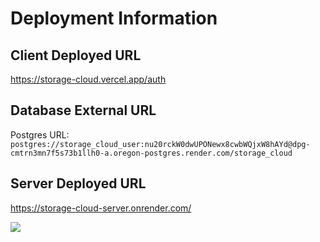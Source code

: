  <h1>Deployment Information</h1>
    <h2>Client Deployed URL</h2>
    <p><a href="https://storage-cloud.vercel.app/auth" target="_blank">https://storage-cloud.vercel.app/auth</a></p>
    <h2>Database External URL</h2>
    <p>Postgres URL: <code>postgres://storage_cloud_user:nu20rckW0dwUPONewx8cwbWQjxW8hAYd@dpg-cmtrn3mn7f5s73b1llh0-a.oregon-postgres.render.com/storage_cloud</code></p>
    <h2>Server Deployed URL</h2>
    <p><a href="https://storage-cloud-server.onrender.com/" target="_blank">https://storage-cloud-server.onrender.com/</a></p>
    <img src="https://github.com/aseeralfaisal/storage_cloud/assets/67814164/faccdb81-f70a-4d2e-8364-d9b22b1e234b" >

